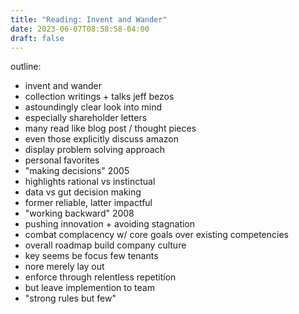 ```yaml
---
title: "Reading: Invent and Wander"
date: 2023-06-07T08:58:58-04:00
draft: false
---
```


outline:
- invent and wander
- collection writings + talks jeff bezos
- astoundingly clear look into mind
- especially shareholder letters
- many read like blog post / thought pieces
- even those explicitly discuss amazon
- display problem solving approach
- personal favorites
- "making decisions" 2005
- highlights rational vs instinctual
- data vs gut decision making
- former reliable, latter impactful
- "working backward" 2008
- pushing innovation + avoiding stagnation
- combat complacency w/ core goals over existing competencies
- overall roadmap build company culture
- key seems be focus few tenants
- nore merely lay out
- enforce through relentless repetition
- but leave implemention to team
- "strong rules but few"